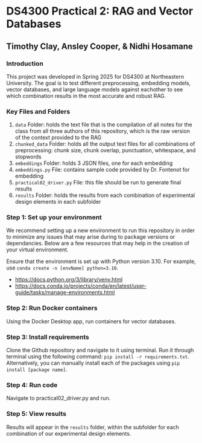 # DS4300 Practical 2: RAG and Vector Databases
## Timothy Clay, Ansley Cooper, & Nidhi Hosamane

### Introduction
This project was developed in Spring 2025 for DS4300 at Northeastern University. The goal is to test different preprocessing, embedding models, vector databases, and large language models against eachother to see which combination results in the most accurate and robust RAG.

### Key Files and Folders
1. `data` Folder: holds the text file that is the compilation of all notes for the class from all three authors of this repository, which is the raw version of the context provided to the RAG
2. `chunked_data` Folder: holds all the output text files for all combinations of preprocessing: chunk size, chunk overlap, punctuation, whitespace, and stopwords
3. `embeddings` Folder: holds 3 JSON files, one for each embedding
4. `embeddings.py` File: contains sample code provided by Dr. Fontenot for embedding
5. `practical02_driver.py` File: this file should be run to generate final results 
6. `results` Folder: holds the results from each combination of experimental design elements in each subfolder

### Step 1: Set up your environment
We recommend setting up a new environment to run this repository in order to minimize any issues that may arise during to package versions or dependancies. Below are a few resources that may help in the creation of your virtual environment. 

Ensure that the environment is set up with Python version 3.10. For example, use `conda create -n [envName] python=3.10`.

- https://docs.python.org/3/library/venv.html
- https://docs.conda.io/projects/conda/en/latest/user-guide/tasks/manage-environments.html

### Step 2: Run Docker containers
Using the Docker Desktop app, run containers for vector databases.

### Step 3: Install requirements
Clone the Github repository and navigate to it using terminal. Run it through terminal using the following command: `pip install -r requirements.txt`. Alternatively, you can manually install each of the packages using `pip install [package name]`.

### Step 4: Run code
Navigate to practical02_driver.py and run.

### Step 5: View results
Results will appear in the `results` folder, within the subfolder for each combination of our experimental design elements.

